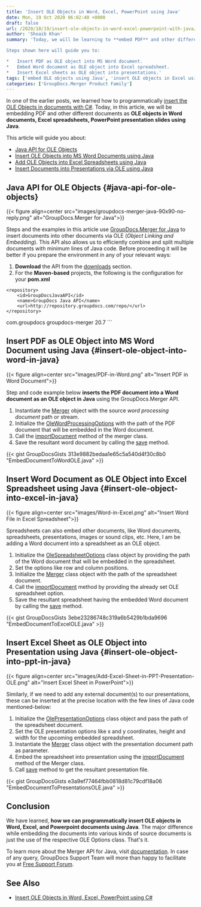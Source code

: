 ```yaml
---
title: 'Insert OLE Objects in Word, Excel, PowerPoint using Java'
date: Mon, 19 Oct 2020 06:02:40 +0000
draft: false
url: /2020/10/19/insert-ole-objects-in-word-excel-powerpoint-with-java/
author: 'Shoaib Khan'
summary: 'Today, we will be learning to **embed PDF** and other different documents **as OLE objects in Word, Excel, PowerPoint files using Java**. For embedding the documents via **Object Linking and Embedding**, we will be using the GroupDocs.Merger for Java API that also allows us to efficiently combine/merge and split multiple documents with minimum lines of Java code.

Steps shown here will guide you to:

*   Insert PDF as OLE object into MS Word document.
*   Embed Word document as OLE object into Excel spreadsheet.
*   Insert Excel sheets as OLE object into presentations.'
tags: ['embed OLE objects using Java', 'insert OLE objects in Excel using Java', 'insert OLE objects in java', 'insert OLE objects in presentations using Java', 'insert OLE objects in Word using Java']
categories: ['GroupDocs.Merger Product Family']
---
```


In one of the earlier posts, we learned how to programmatically [insert the OLE Objects in documents with C#](https://blog.groupdocs.com/2020/05/16/insert-ole-objects-in-word-excel-powerpoint-with-csharp/). Today, in this article, we will be embedding PDF and other different documents as **OLE objects in Word documents, Excel spreadsheets, PowerPoint presentation slides using Java**.

This article will guide you about:

*   [Java API for OLE Objects](#java-api-for-ole-objects)
*   [Insert OLE Objects into MS Word Documents using Java](#insert-ole-object-into-word-in-java)
*   [Add OLE Objects into Excel Spreadsheets using Java](#insert-ole-object-into-excel-in-java)
*   [Insert Documents into Presentations via OLE using Java](#insert-ole-object-into-ppt-in-java)

## Java API for OLE Objects {#java-api-for-ole-objects}



{{< figure align=center src="images/groupdocs-merger-java-90x90-no-reply.png" alt="GroupDocs.Merger for Java">}}


Steps and the examples in this article use [GroupDocs.Merger for Java](https://products.groupdocs.com/merger/java/) to insert documents into other documents via OLE (_Object Linking and Embedding_). This API also allows us to efficiently combine and split multiple documents with minimum lines of Java code. Before proceeding it will be better if you prepare the environment in any of your relevant ways:

1.  **Download** the API from the [downloads](https://downloads.groupdocs.com/merger/java) section.
2.  For the **Maven-based** projects, the following is the configuration for your **pom.xml**

```
<repository>
	<id>GroupDocsJavaAPI</id>
	<name>GroupDocs Java API</name>
	<url>http://repository.groupdocs.com/repo/</url>
</repository>
``````
<dependency>
        <groupId>com.groupdocs</groupId>
        <artifactId>groupdocs-merger</artifactId>
        <version>20.7</version> 
</dependency>
```

## Insert PDF as OLE Object into MS Word Document using Java {#insert-ole-object-into-word-in-java}



{{< figure align=center src="images/PDF-in-Word.png" alt="Insert PDF in Word Document">}}


Step and code example below **inserts the PDF document into a Word document as an OLE object in Java** using the GroupDocs.Merger API.

1.  Instantiate the [Merger](https://apireference.groupdocs.com/merger/java/com.groupdocs.merger/Merger) object with the source _word processing document_ path or stream.
2.  Initialize the [OleWordProcessingOptions](https://apireference.groupdocs.com/merger/java/com.groupdocs.merger.domain.options/OleWordProcessingOptions) with the path of the PDF document that will be embedded in the Word document.
3.  Call the [importDocument](https://apireference.groupdocs.com/merger/java/com.groupdocs.merger/Merger#importDocument(com.groupdocs.merger.domain.options.interfaces.IImportDocumentOptions)) method of the merger class.
4.  Save the resultant word document by calling the [save](https://apireference.groupdocs.com/merger/java/com.groupdocs.merger/Merger#save(java.lang.String)) method.

{{< gist GroupDocsGists 313e9882bedaa1e65c5a540d4f30c8b0 "EmbedDocumentToWordOLE.java" >}}

## Insert Word Document as OLE Object into Excel Spreadsheet using Java {#insert-ole-object-into-excel-in-java}



{{< figure align=center src="images/Word-in-Excel.png" alt="Insert Word File in Excel Spreadsheet">}}


Spreadsheets can also embed other documents, like Word documents, spreadsheets, presentations, images or sound clips, etc. Here, I am be adding a Word document into a spreadsheet as an OLE object.

1.  Initialize the [OleSpreadsheetOptions](https://apireference.groupdocs.com/merger/java/com.groupdocs.merger.domain.options/OleSpreadsheetOptions) class object by providing the path of the Word document that will be embedded in the spreadsheet.
2.  Set the options like row and column positions.
3.  Initialize the [Merger](https://apireference.groupdocs.com/merger/java/com.groupdocs.merger/Merger) class object with the path of the spreadsheet document.
4.  Call the [importDocument](https://apireference.groupdocs.com/merger/java/com.groupdocs.merger/Merger#importDocument(com.groupdocs.merger.domain.options.interfaces.IImportDocumentOptions)) method by providing the already set OLE spreadsheet option.
5.  Save the resultant spreadsheet having the embedded Word document by calling the [save](https://apireference.groupdocs.com/merger/java/com.groupdocs.merger/Merger#save(java.lang.String)) method.

{{< gist GroupDocsGists 3ebe23286748c319a6b5429b1bda9696 "EmbedDocumentToExcelOLE.java" >}}

## Insert Excel Sheet as OLE Object into Presentation using Java {#insert-ole-object-into-ppt-in-java}



{{< figure align=center src="images/Add-Excel-Sheet-in-PPT-Presentation-OLE.png" alt="Insert Excel Sheet in PowerPoint">}}


Similarly, if we need to add any external document(s) to our presentations, these can be inserted at the precise location with the few lines of Java code mentioned-below:

1.  Initialize the [OlePresentationOptions](https://apireference.groupdocs.com/merger/java/com.groupdocs.merger.domain.options/OlePresentationOptions) class object and pass the path of the spreadsheet document.
2.  Set the OLE presentation options like x and y coordinates, height and width for the upcoming embedded spreadsheet.
3.  Instantiate the [Merger](https://apireference.groupdocs.com/merger/java/com.groupdocs.merger/Merger) class object with the presentation document path as parameter.
4.  Embed the spreadsheet into presentation using the [importDocument](https://apireference.groupdocs.com/merger/java/com.groupdocs.merger/Merger#importDocument(com.groupdocs.merger.domain.options.interfaces.IImportDocumentOptions)) method of the Merger class.
5.  Call [save](https://apireference.groupdocs.com/merger/java/com.groupdocs.merger/Merger#save(java.lang.String)) method to get the resultant presentation file.

{{< gist GroupDocsGists e3a9ef77464fbb0818d81c79cdf18a06 "EmbedDocumentToPresentationsOLE.java" >}}

## Conclusion

We have learned, **how we can programmatically insert OLE objects in Word, Excel, and Powerpoint documents using Java**. The major difference while embedding the documents into various kinds of source documents is just the use of the respective OLE Options class. That's it.

To learn more about the Merger API for Java, visit [documentation](https://docs.groupdocs.com/merger/java/). In case of any query, GroupDocs Support Team will more than happy to facilitate you at [Free Support Forum](https://forum.groupdocs.com/c/merger).

## See Also

*   [Insert OLE Objects in Word, Excel, PowerPoint using C#](https://blog.groupdocs.com/2020/05/16/insert-ole-objects-in-word-excel-powerpoint-with-csharp/)





